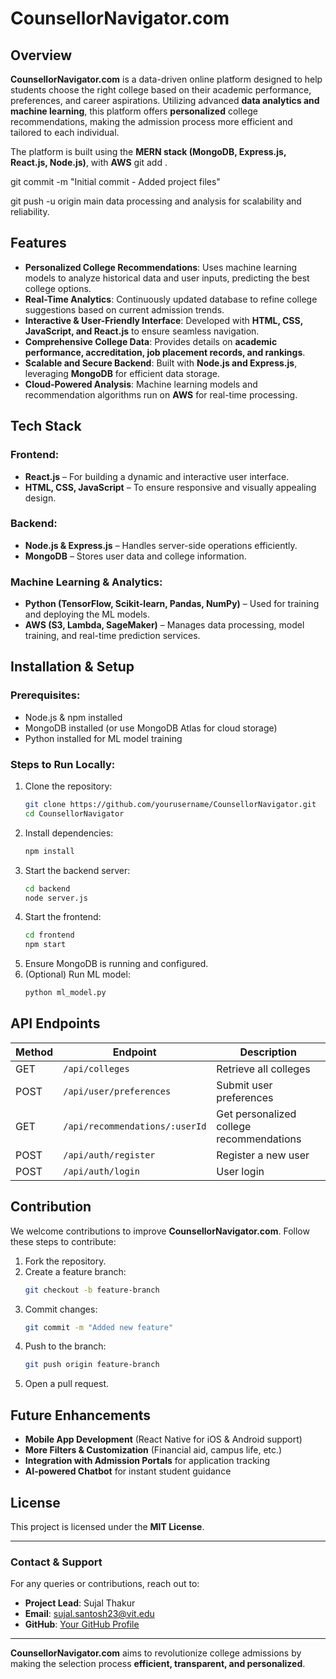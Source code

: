 # CounsellorNavigator.com

## Overview

**CounsellorNavigator.com** is a data-driven online platform designed to help students choose the right college based on their academic performance, preferences, and career aspirations. Utilizing advanced **data analytics and machine learning**, this platform offers **personalized** college recommendations, making the admission process more efficient and tailored to each individual.

The platform is built using the **MERN stack (MongoDB, Express.js, React.js, Node.js)**, with **AWS** git add .

git commit -m "Initial commit - Added project files"

git push -u origin main data processing and analysis for scalability and reliability.

## Features

- **Personalized College Recommendations**: Uses machine learning models to analyze historical data and user inputs, predicting the best college options.
- **Real-Time Analytics**: Continuously updated database to refine college suggestions based on current admission trends.
- **Interactive & User-Friendly Interface**: Developed with **HTML, CSS, JavaScript, and React.js** to ensure seamless navigation.
- **Comprehensive College Data**: Provides details on **academic performance, accreditation, job placement records, and rankings**.
- **Scalable and Secure Backend**: Built with **Node.js and Express.js**, leveraging **MongoDB** for efficient data storage.
- **Cloud-Powered Analysis**: Machine learning models and recommendation algorithms run on **AWS** for real-time processing.

## Tech Stack

### **Frontend:**

- **React.js** – For building a dynamic and interactive user interface.
- **HTML, CSS, JavaScript** – To ensure responsive and visually appealing design.

### **Backend:**

- **Node.js & Express.js** – Handles server-side operations efficiently.
- **MongoDB** – Stores user data and college information.

### **Machine Learning & Analytics:**

- **Python (TensorFlow, Scikit-learn, Pandas, NumPy)** – Used for training and deploying the ML models.
- **AWS (S3, Lambda, SageMaker)** – Manages data processing, model training, and real-time prediction services.

## Installation & Setup

### **Prerequisites:**

- Node.js & npm installed
- MongoDB installed (or use MongoDB Atlas for cloud storage)
- Python installed for ML model training

### **Steps to Run Locally:**

1. Clone the repository:
   ```sh
   git clone https://github.com/yourusername/CounsellorNavigator.git
   cd CounsellorNavigator
   ```
2. Install dependencies:
   ```sh
   npm install
   ```
3. Start the backend server:
   ```sh
   cd backend
   node server.js
   ```
4. Start the frontend:
   ```sh
   cd frontend
   npm start
   ```
5. Ensure MongoDB is running and configured.
6. (Optional) Run ML model:
   ```sh
   python ml_model.py
   ```

## API Endpoints

| Method | Endpoint                       | Description                              |
| ------ | ------------------------------ | ---------------------------------------- |
| GET    | `/api/colleges`                | Retrieve all colleges                    |
| POST   | `/api/user/preferences`        | Submit user preferences                  |
| GET    | `/api/recommendations/:userId` | Get personalized college recommendations |
| POST   | `/api/auth/register`           | Register a new user                      |
| POST   | `/api/auth/login`              | User login                               |

## Contribution

We welcome contributions to improve **CounsellorNavigator.com**. Follow these steps to contribute:

1. Fork the repository.
2. Create a feature branch:
   ```sh
   git checkout -b feature-branch
   ```
3. Commit changes:
   ```sh
   git commit -m "Added new feature"
   ```
4. Push to the branch:
   ```sh
   git push origin feature-branch
   ```
5. Open a pull request.

## Future Enhancements

- **Mobile App Development** (React Native for iOS & Android support)
- **More Filters & Customization** (Financial aid, campus life, etc.)
- **Integration with Admission Portals** for application tracking
- **AI-powered Chatbot** for instant student guidance

## License

This project is licensed under the **MIT License**.

---

### Contact & Support

For any queries or contributions, reach out to:

- **Project Lead**: Sujal Thakur
- **Email**: [sujal.santosh23@vit.edu](mailto:sujal.santosh23@vit.edu)
- **GitHub**: [Your GitHub Profile](https://github.com/yourusername)

---

**CounsellorNavigator.com** aims to revolutionize college admissions by making the selection process **efficient, transparent, and personalized**.
